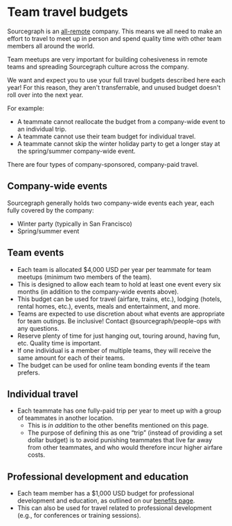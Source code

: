 # Team travel budgets

Sourcegraph is an [all-remote](../../company/remote/index.md) company. This means we all need to make an effort to travel to meet up in person and spend quality time with other team members all around the world.

Team meetups are very important for building cohesiveness in remote teams and spreading Sourcegraph culture across the company.

We want and expect you to use your full travel budgets described here each year! For this reason, they aren't transferrable, and unused budget doesn't roll over into the next year.

For example:

- A teammate cannot reallocate the budget from a company-wide event to an individual trip.
- A teammate cannot use their team budget for individual travel.
- A teammate cannot skip the winter holiday party to get a longer stay at the spring/summer company-wide event.

There are four types of company-sponsored, company-paid travel.

## Company-wide events

Sourcegraph generally holds two company-wide events each year, each fully covered by the company:

- Winter party (typically in San Francisco)
- Spring/summer event

## Team events

- Each team is allocated $4,000 USD per year per teammate for team meetups (minimum two members of the team).
- This is designed to allow each team to hold at least one event every six months (in addition to the company-wide events above).
- This budget can be used for travel (airfare, trains, etc.), lodging (hotels, rental homes, etc.), events, meals and entertainment, and more.
- Teams are expected to use discretion about what events are appropriate for team outings. Be inclusive! Contact @sourcegraph/people-ops with any questions.
- Reserve plenty of time for just hanging out, touring around, having fun, etc. Quality time is important.
- If one individual is a member of multiple teams, they will receive the same amount for each of their teams.
- The budget can be used for online team bonding events if the team prefers.

## Individual travel

- Each teammate has one fully-paid trip per year to meet up with a group of teammates in another location.
  - This is *in addition* to the other benefits mentioned on this page.
  - The purpose of defining this as one “trip” (instead of providing a set dollar budget) is to avoid punishing teammates that live far away from other teammates, and who would therefore incur higher airfare costs.

## Professional development and education

- Each team member has a $1,000 USD budget for professional development and education, as outlined on our [benefits page](https://about.sourcegraph.com/handbook/people-ops/benefits-and-perks#professional-development).
- This can also be used for travel related to professional development (e.g., for conferences or training sessions).

